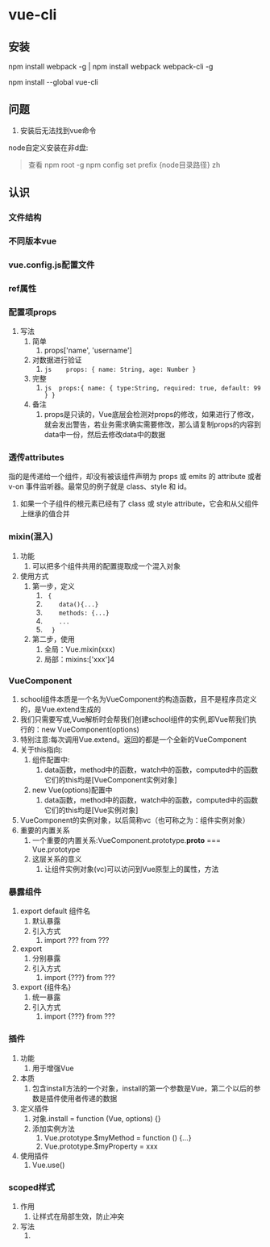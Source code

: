 # vue-cli


## 安装

npm install webpack -g | npm install webpack webpack-cli -g

npm install --global vue-cli


## 问题

1. 安装后无法找到vue命令

node自定义安装在非d盘:
> 查看 npm root -g
> npm config set prefix {node目录路径}
zh

## 认识

### 文件结构


### 不同版本vue


### vue.config.js配置文件


### ref属性


### 配置项props

1. 写法
      1. 简单
         1. props['name', 'username']
      2. 对数据进行验证
         1. ```js    props: { name: String, age: Number } ```
      3. 完整
         1. ```js  props:{ name: { type:String, required: true, default: 99 } }  ```
   2. 备注
      1. props是只读的，Vue底层会检测对props的修改，如果进行了修改，就会发出警告，若业务需求确实需要修改，那么请复制props的内容到data中一份，然后去修改data中的数据

### 透传attributes

指的是传递给一个组件，却没有被该组件声明为 props 或 emits 的 attribute 或者 v-on 事件监听器。最常见的例子就是 class、style 和 id。

1. 如果一个子组件的根元素已经有了 class 或 style attribute，它会和从父组件上继承的值合并

### mixin(混入)

1. 功能
   1. 可以把多个组件共用的配置提取成一个混入对象
2. 使用方式
   1. 第一步，定义
      1. ```  {  ```
      2. ```     data(){...} ```
      3. ```     methods: {...}     ```
      4. ```     ...  ```
      5. ```   }  ```
   2. 第二步，使用
      1. 全局：Vue.mixin(xxx)
      2. 局部：mixins:['xxx']4 


### VueComponent

1. school组件本质是一个名为VueComponent的构造函数，且不是程序员定义的，是Vue.extend生成的
2. 我们只需要写<school/>或<school></school>,Vue解析时会帮我们创建school组件的实例,即Vue帮我们执行的：new VueComponent(options)
3. 特别注意:每次调用Vue.extend。返回的都是一个全新的VueComponent
4. 关于this指向:
   1. 组件配置中:
      1. data函数，method中的函数，watch中的函数，computed中的函数 它们的this均是[VueComponent实例对象]
   2. new Vue(options)配置中
      1. data函数，method中的函数，watch中的函数，computed中的函数 它们的this均是[Vue实例对象]
5. VueComponent的实例对象，以后简称vc（也可称之为：组件实例对象）
6. 重要的内置关系
   1. 一个重要的内置关系:VueComponent.prototype.__proto__ === Vue.prototype
   2. 这层关系的意义
      1. 让组件实例对象(vc)可以访问到Vue原型上的属性，方法


### 暴露组件

1. export default 组件名
   1. 默认暴露
   2. 引入方式
      1. import ??? from ???
2. export
   1. 分别暴露
   2. 引入方式
      1. import {???} from ???
3. export {组件名}
   1. 统一暴露
   2. 引入方式
      1. import {???} from ???

### 插件

1. 功能
   1. 用于增强Vue
2. 本质
   1. 包含install方法的一个对象，install的第一个参数是Vue，第二个以后的参数是插件使用者传递的数据
3. 定义插件
   1. 对象.install = function (Vue, options) {}
   2. 添加实例方法
      1. Vue.prototype.$myMethod = function () {...}
      2. Vue.prototype.$myProperty = xxx
4. 使用插件
   1. Vue.use()


### scoped样式

1. 作用
   1. 让样式在局部生效，防止冲突
2. 写法
   1. <style scoped>


### 组件的自定义事件

1. 一种组件间通信的方式，适用于：子组件 ===> 父组件
2. 使用场景：A是父组件，B是子组件，B想给A传数据，那么就要在A中给B绑定自定义事件(事件的回调在A中)
3. 绑定自定义事件：
   1. 第一种方式，在父组件中：<Demo @atguigu="test"/> 或 <Demo v-on:atguigu="test"/>
   2. 第二种方式，在父组件中：
   ```html
      <Demo ref="demo"/>
      -----
      mounted(){
         this.$refs.xxx.$on('atguigu', this.test)
      }
   ```
   3. 若想让自定义事件只能触发一次，可以使用once修饰符,或$once方法
4. 触发自定义事件：this.$emit('atgugui', 数据)
5. 解绑自定义事件 this.$refs('atguigu')
6. 组件上也可以绑定原生DOM事件，需要使用native修饰符
7. 注意：通过 this.$refs.xxx.$on('atguigu', 回调) 绑定自定义事件时，回调 要么配置在methods中，要么用箭头函数，否则this指向会出问题


### 全事件总线(GlobalEventBus)

1. 一种组件间通信的方式，适用于 ##任意组件间通信##
2. 安装全局时间总线
```js
new Vue ({
   ...
   beforeCreate() {
      Vue.prototype.$bus = this  // 安装全局事件总线，$bus就是当前应用的vue
   },
   ...
})
```
3. 使用事件总线
   1. 接收数据：A组件想接收数据，则在A组件中给$bus绑定自定义事件，事件的 ##回调留在A组件自身##
```js
   method() {
      demo(data) {...}
   },
   ...
   mounted() {
      this.$bus.$on('xxx', this.demo)
   }
```
   2. 提供数据：this.$bus.$emit('xxx', 数据)
4. 最好在beforeDestroy钩子中，用$off去解绑 ##当前组件所用到的## 事件

### 消息订阅与发布(pubsub)

1. 一种组件间通信的方式，适用于 ##任意组件间通信##
2. 使用步骤
   1. 安装pubsub: npm i pubsub.js
   2. 引入: import pubsub from 'pubsub.js'
   3. 接收数据: A组件想接收数据，则在A组件中订阅消息,订阅的 ##回调留在A组件自身##
```js
method() {
   demo(data) {...}
}
...
mounted() {
   this.pid = pubsub.subscribe('xxx', this.demo) // 订阅消息
}
```
   4. 提供数据： pubsub.publish('xxx', 数据)
   5. 最好在beforeDestroy钩子中，用PubSub.unsubscribe(pid)去 ##取消订阅##


### nextTick

1. 语法： this.$nextTick(回调函数)
2. 作用：在下一次DOM更新结束后执行其指定的回调
3. 什么时候用：当改变数据后，要基于更新后的新DOM进行某些操作时，要在nextTick所指定的回调函数中执行

### 插槽

1. 作用
   1. 让父组件可以向子组件指定的位置插入html结构，也是一种组件间通信的方式，适用于 ##父组件===>子组件##
2. 使用方式
   1. 默认插槽
```js
父组件中，
   <Category>
      <div>html结构1</div>
   </Category>
子组件中
   <template>
      <div>
         <!-- 定义插槽 -->
         <slot>插槽默认内容...</slot>
      </div>
   </template>
```
   2. 具名插槽
```js
父组件中，
   <Category>
      <template slot="center">
         <div>html结构1</div>
      </template>
      <template v-slot:footer>
         <div>html结构1</div>
      </template>
   </Category>
子组件中
   <template>
      <div>
         <!-- 定义插槽 -->
         <slot name="center">插槽默认内容...</slot>
         <slot name="footer">插槽默认内容...</slot>
      </div>
   </template>
```
   3. 作用域插槽
      1. 理解： ##数据在组件的自身，但根据数据生成的结构需要使用者来决定## . (games数据在Category组件中，但使用数据所遍历出来的结构由App组件决定)
      2. 具体编码：
```js
父组件中，
   <Category>
      <template scope="scopeData">
         <!-- 生成的是ul列表 -->
         <ul>
            <li v-for="g in scopeData.games" :key="g" >{{g}}</li>
         </ul>
      </template>

      <template scope="scopeData">
         <!-- 生成的是h4标题 -->
         <h4 v-for="g in scopeData.games" :key="g" >{{g}}</h4>
      </template>
   </Category>
子组件中
   <template>
      <div>
         <!-- 定义插槽 -->
         <slot :games="games" ></slot>
      </div>
   </template>
```

### 杂项

#### 关于不同版本的vue

1. vue.js与vue.runtime.xxx.js的区别
   1. vue.js是完整版的Vue,包含：核心功能+模版解析器
   2. vue.runtime.xxx.js是运行版的Vue，只包含：核心功能，没有模版解析器
2. 因为vue.runtime.xxx.js没有模版解析器，所以不能使用template配置项，需要使用render函数接收到的createElement函数去指定具体内容

